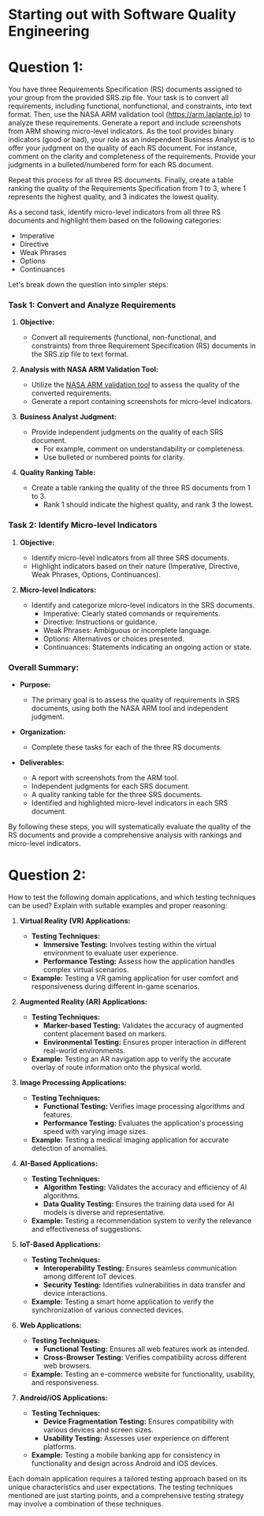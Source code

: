 # Starting out with Software Quality Engineering
# Question 1: 

You have three Requirements Specification (RS) documents assigned to your group from the provided SRS.zip file. Your task is to convert all requirements, including functional, nonfunctional, and constraints, into text format. Then, use the NASA ARM validation tool (https://arm.laplante.io) to analyze these requirements. Generate a report and include screenshots from ARM showing micro-level indicators. As the tool provides binary indicators (good or bad), your role as an independent Business Analyst is to offer your judgment on the quality of each RS document. For instance, comment on the clarity and completeness of the requirements. Provide your judgments in a bulleted/numbered form for each RS document.

Repeat this process for all three RS documents. Finally, create a table ranking the quality of the Requirements Specification from 1 to 3, where 1 represents the highest quality, and 3 indicates the lowest quality.

As a second task, identify micro-level indicators from all three RS documents and highlight them based on the following categories:
- Imperative
- Directive
- Weak Phrases
- Options
- Continuances

Let's break down the question into simpler steps:

### Task 1: Convert and Analyze Requirements

1. **Objective:**
   - Convert all requirements (functional, non-functional, and constraints) from three Requirement Specification (RS) documents in the SRS.zip file to text format.

2. **Analysis with NASA ARM Validation Tool:**
   - Utilize the [NASA ARM validation tool](https://arm.laplante.io) to assess the quality of the converted requirements.
   - Generate a report containing screenshots for micro-level indicators.

3. **Business Analyst Judgment:**
   - Provide independent judgments on the quality of each SRS document.
     - For example, comment on understandability or completeness.
     - Use bulleted or numbered points for clarity.

4. **Quality Ranking Table:**
   - Create a table ranking the quality of the three RS documents from 1 to 3.
     - Rank 1 should indicate the highest quality, and rank 3 the lowest.

### Task 2: Identify Micro-level Indicators

1. **Objective:**
   - Identify micro-level indicators from all three SRS documents.
   - Highlight indicators based on their nature (Imperative, Directive, Weak Phrases, Options, Continuances).

2. **Micro-level Indicators:**
   - Identify and categorize micro-level indicators in the SRS documents.
     - Imperative: Clearly stated commands or requirements.
     - Directive: Instructions or guidance.
     - Weak Phrases: Ambiguous or incomplete language.
     - Options: Alternatives or choices presented.
     - Continuances: Statements indicating an ongoing action or state.

### Overall Summary:

- **Purpose:**
  - The primary goal is to assess the quality of requirements in SRS documents, using both the NASA ARM tool and independent judgment.
  
- **Organization:**
  - Complete these tasks for each of the three RS documents.

- **Deliverables:**
  - A report with screenshots from the ARM tool.
  - Independent judgments for each SRS document.
  - A quality ranking table for the three SRS documents.
  - Identified and highlighted micro-level indicators in each SRS document.

By following these steps, you will systematically evaluate the quality of the RS documents and provide a comprehensive analysis with rankings and micro-level indicators.


# Question 2:

How to test the following domain applications, and which testing techniques can be used? Explain with suitable examples and proper reasoning:

1. **Virtual Reality (VR) Applications:**
   - **Testing Techniques:**
     - **Immersive Testing:** Involves testing within the virtual environment to evaluate user experience.
     - **Performance Testing:** Assess how the application handles complex virtual scenarios.
   - **Example:** Testing a VR gaming application for user comfort and responsiveness during different in-game scenarios.

2. **Augmented Reality (AR) Applications:**
   - **Testing Techniques:**
     - **Marker-based Testing:** Validates the accuracy of augmented content placement based on markers.
     - **Environmental Testing:** Ensures proper interaction in different real-world environments.
   - **Example:** Testing an AR navigation app to verify the accurate overlay of route information onto the physical world.

3. **Image Processing Applications:**
   - **Testing Techniques:**
     - **Functional Testing:** Verifies image processing algorithms and features.
     - **Performance Testing:** Evaluates the application's processing speed with varying image sizes.
   - **Example:** Testing a medical imaging application for accurate detection of anomalies.

4. **AI-Based Applications:**
   - **Testing Techniques:**
     - **Algorithm Testing:** Validates the accuracy and efficiency of AI algorithms.
     - **Data Quality Testing:** Ensures the training data used for AI models is diverse and representative.
   - **Example:** Testing a recommendation system to verify the relevance and effectiveness of suggestions.

5. **IoT-Based Applications:**
   - **Testing Techniques:**
     - **Interoperability Testing:** Ensures seamless communication among different IoT devices.
     - **Security Testing:** Identifies vulnerabilities in data transfer and device interactions.
   - **Example:** Testing a smart home application to verify the synchronization of various connected devices.

6. **Web Applications:**
   - **Testing Techniques:**
     - **Functional Testing:** Ensures all web features work as intended.
     - **Cross-Browser Testing:** Verifies compatibility across different web browsers.
   - **Example:** Testing an e-commerce website for functionality, usability, and responsiveness.

7. **Android/iOS Applications:**
   - **Testing Techniques:**
     - **Device Fragmentation Testing:** Ensures compatibility with various devices and screen sizes.
     - **Usability Testing:** Assesses user experience on different platforms.
   - **Example:** Testing a mobile banking app for consistency in functionality and design across Android and iOS devices.

Each domain application requires a tailored testing approach based on its unique characteristics and user expectations. The testing techniques mentioned are just starting points, and a comprehensive testing strategy may involve a combination of these techniques.
